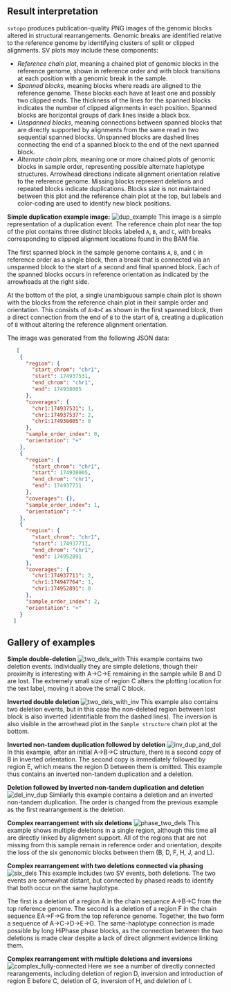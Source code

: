 ## Result interpretation
`svtopo` produces publication-quality PNG images of the genomic blocks altered in structural rearrangements. Genomic breaks are identified relative to the reference genome by identifying clusters of split or clipped alignments. SV plots may include these components:
* _Reference chain plot_, meaning a chained plot of genomic blocks in the reference genome, shown in reference order and with block transitions at each position with a genomic break in the sample.
* _Spanned blocks_, meaning blocks where reads are aligned to the reference genome. These blocks each have at least one and possibly two clipped ends. The thickness of the lines for the spanned blocks indicates the number of clipped alignments in each position. Spanned blocks are horizontal groups of dark lines inside a black box.
* _Unspanned blocks_, meaning connections between spanned blocks that are directly supported by alignments from the same read in two sequential spanned blocks. Unspanned blocks are dashed lines connecting the end of a spanned block to the end of the next spanned block.
* _Alternate chain plots_, meaning one or more chained plots of genomic blocks in sample order, representing possible alternate haplotype structures. Arrowhead directions indicate alignment orientation relative to the reference genome. Missing blocks represent deletions and repeated blocks indicate duplications. Blocks size is not maintained between this plot and the reference chain plot at the top, but labels and color-coding are used to identify new block positions.

**Simple duplication example image:**
![dup_example](imgs/dup_example.png)
This image is a simple representation of a duplication event. The reference chain plot near the top of the plot contains three distinct blocks labeled `A`, `B`, and `C`, with breaks corresponding to clipped alignment locations found in the BAM file.

The first spanned block in the sample genome contains `A`, `B`, and `C` in reference order as a single block, then a break that is connected via an unspanned block to the start of a second and final spanned block. Each of the spanned blocks occurs in reference orientation as indicated by the arrowheads at the right side.

At the bottom of the plot, a single unambiguous sample chain plot is shown with the blocks from the reference chain plot in their sample order and orientation. This consists of `A>B>C` as shown in the first spanned block, then a direct connection from the end of `B` to the start of `B`, creating a duplication of `B` without altering the reference alignment orientation.

The image was generated from the following JSON data:
```json
   [
    {
      "region": {
        "start_chrom": "chr1",
        "start": 174937531,
        "end_chrom": "chr1",
        "end": 174938005
      },
      "coverages": {
        "chr1:174937531": 1,
        "chr1:174937537": 2,
        "chr1:174938005": 0
      },
      "sample_order_index": 0,
      "orientation": "+"
    },
    {
      "region": {
        "start_chrom": "chr1",
        "start": 174938005,
        "end_chrom": "chr1",
        "end": 174937711
      },
      "coverages": {},
      "sample_order_index": 1,
      "orientation": "-"
    },
    {
      "region": {
        "start_chrom": "chr1",
        "start": 174937711,
        "end_chrom": "chr1",
        "end": 174952891
      },
      "coverages": {
        "chr1:174937711": 2,
        "chr1:174947764": 1,
        "chr1:174952891": 0
      },
      "sample_order_index": 2,
      "orientation": "+"
    }
  ] 
```
## Gallery of examples
**Simple double-deletion**
![two_dels_with](imgs/two_dels.png)
This example contains two deletion events. Individually they are simple deletions, though their proximity is interesting with A->C->E remaining in the sample while B and D are lost. The extremely small size of region C alters the plotting location for the text label, moving it above the small C block. 

**Inverted double deletion**
![two_dels_with_inv](imgs/two_dels_with_inv.png)
This example also contains two deletion events, but in this case the non-deleted region between lost block is also inverted (identifiable from the dashed lines). The inversion is also visible in the arrowhead plot in the `Sample structure` chain plot at the bottom.

**Inverted non-tandem duplication followed by deletion**
![inv_dup_and_del](imgs/inverted_dup_and_del.png)
In this example, after an initial A->B->C structure, there is a second copy of B in inverted orientation. The second copy is immediately followed by region E, which means the region D between them is omitted. This example thus contains an inverted non-tandem duplication and a deletion.

**Deletion followed by inverted non-tandem duplication and deletion**
![del_inv_dup](imgs/del_inv_dup.png)
Similarly this example contains a deletion and an inverted non-tandem duplication. The order is changed from the previous example as the first rearrangement is the deletion.

**Complex rearrangement with six deletions**
![phase_two_dels](imgs/six_dels.png)
This example shows multiple deletions in a single region, although this time all are directly linked by alignment support. All of the regions that are not missing from this sample remain in reference order and orientation, despite the loss of the six genonomic blocks between them (B, D, F, H, J, and L).

**Complex rearrangement with two deletions connected via phasing**
![six_dels](imgs/phased_two_dels.png)
This example includes two SV events, both deletions. The two events are somewhat distant, but connected by phased reads to identify that both occur on the same haplotype.

The first is a deletion of a region A in the chain sequence A->B->C from the top reference genome. The second is a deletion of a region F in the chain sequence EA->F->G from the top reference genome. Together, the two form a sequence of A->C->D->E->G. The same-haplotype connection is made possible by long HiPhase phase blocks, as the connection between the two deletions is made clear despite a lack of direct alignment evidence linking them.

**Complex rearrangement with multiple deletions and inversions**
![complex_fully-connected](imgs/complex_fully_connected.png)
Here we see a number of directly connected rearangements, including deletion of region D, inversion and introduction of region E before C, deletion of G, inversion of H, and deletion of I.
